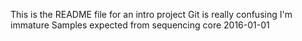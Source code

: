 This is the README file for an intro project
Git is really confusing
I'm immature
Samples expected from sequencing core 2016-01-01
